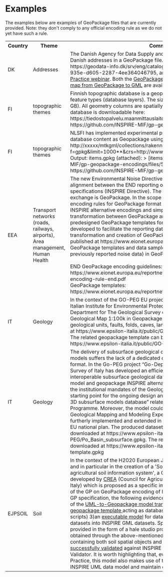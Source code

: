 # Examples

The examples below are examples of GeoPackage files that are currently provided. Note: they don't comply to any official encoding rule as we do not yet have such a rule.

<table>
    <tr>
        <th>Country</th>
        <th>Theme</th>
        <th>Comment</th>
    </tr>
    <tr>
        <td>DK</td>
        <td>Addresses</td>
        <td>The Danish Agency for Data Supply and Infrastructure has published all Danish addresses in a GeoPackage file. See the metadata at https://geodata-info.dk/srv/eng/catalog.search#/metadata/50b921ea-935e-d605-2287-4ee364046795, and the <a href="https://inspire.ec.europa.eu/sites/default/files/20221027_addresses_dk_gpkg.pdf">presentation</a> at the <a href="https://inspire.ec.europa.eu/events/inspire-good-practice-geopackage-and-implementation-practice-webinar">Good Practice webinar</a>. Both the <a href="./ad_template.gpkg">GeoPackage template</a> and the <a href="./ad_ogcgeopackage2gml.fmw">FME workspace to map from GeoPackage to GML</a> are available in this repo.</td>
    </tr>
    <tr>
        <td>FI</td>
        <td>topographic themes</td>
        <td>Finnish topographic database is a geopackage, which consists of 120+ feature types (database layers). The size of geopackage is 73 GB (zipped 26 GB). All geometry columns are spatially indexed. Finnish topographic database is downloadable here: https://tiedostopalvelu.maanmittauslaitos.fi/tp/kartta?lang=en . See also https://github.com/INSPIRE-MIF/gp-geopackage-encodings/issues/7</td>
    </tr>
    <tr>
        <td>FI</td>
        <td>topographic themes</td>
        <td>NLSFI has implemented experimental prototype serving topographic database content as Geopackage using OGC API Features. An example: http://xxxxx/mtkgml/collections/rakennus/**items?f=gpkg&amp;limit=1000**&amp;crs=http://www.opengis.net/def/crs/EPSG/0/3067 . Output: items.gpkg (attached): &gt; [items.zip](https://github.com/INSPIRE-MIF/gp-geopackage-encodings/files/5499679/items.zip). See also https://github.com/INSPIRE-MIF/gp-geopackage-encodings/issues/8</td>
    </tr>
    <tr>
        <td>EEA</td>
        <td>Transport networks (roads, railways, airports), Area management, Human Health</td>
        <td>The new Environmental Noise Directive (END) reporting mechanism includes alignment between the END reporting obligations and INSPIRE data specifications (INSPIRE Directive). The selected format for spatial data exchange is GeoPackage. In the scope of the END reporting, we developed encoding rules for GeoPackage format based on the previous work on INSPIRE alternative encodings and simplification. This would allow a transformation between GeoPackage and GML (INSPIRE) formats. The predesigned GeoPackage templates for the END reporting have been developed to facilitate the reporting data flows in Reportnet 3.0, data transformation and creation of GeoPackage files. More information is published at https://www.eionet.europa.eu/reportnet/docs/noise , including GeoPackage templates and data samples (mostly simulated data based on previously reported noise data) in GeoPackage format. <br/><br/> END GeoPackage encoding guidelines: https://www.eionet.europa.eu/reportnet/docs/noise/guidelines/geopackage-encoding-rule-end.pdf <br/> GeoPackage templates: https://www.eionet.europa.eu/reportnet/docs/noise/templates</td>
    </tr>
    <tr>
        <td>IT</td>
        <td>Geology</td>
        <td>In the context of the GO-PEG EU project (https://www.go-peg.eu/), the Italian Institute for Environmental Protection and Research (ISPRA) - Department for The Geological Survey of Italy, has produced the Italian Geological Map 1:100k in Geopackage encoding. The map contains geological units, faults, folds, caves, landslides. This file can be downloaded at https://www.epsilon-italia.it/public/GO-PEG/GE-map-100k-full.gpkg. The related geopackage template can be downloaded at https://www.epsilon-italia.it/public/GO-PEG/GE-gpkg-template.gpkg </td>
    </tr>
        <tr>
        <td>IT</td>
        <td>Geology</td>
        <td>The delivery of subsurface geological data deriving from geological 3D models suffers the lack of a dedicated data model and easy-to-use delivery format. In the Go-PEG project “Go-Depth use-case”, ISPRA - Geological Survey of Italy has developed an efficient approach to manage and deliver interoperable subsurface geological data using an INSPIRE-extended data model and geopackage INSPIRE alternative encoding. This approach fulfills the institutional mandates of the Geological Survey of Italy and will be the starting point for the ongoing design and implementation of the “Geological 3D subsurface models database” related to the National Geological Mapping Programme. Moreover, the model could be tested in EU initiatives (e.g. EPOS, Geological Mapping and Modeling Expert Group of EuroGeoSurveys) and furtherly implemented and extended in projects funded by NextGeneration EU national plan. The produced dataset related to Po Plain subsurface can be downloaded at https://www.epsilon-italia.it/public/GO-PEG/Po_Basin_subsurface.gpkg. The related geopackage template can be downloaded at https://www.epsilon-italia.it/public/GO-PEG/go-depth-ge-template.gpkg
 </td>
    </tr>
     <tr>
        <td>EJPSOIL</td>
        <td>Soil</td>
        <td>In the context of the H2020 European Joint Research Programme <a href="https://ejpsoil.eu">EJPSOIL</a> and in particular in the creation of a 'Software framework for a common agricultural soil information system', a GeoPackage model has been developed by <a href="https://www.crea.gov.it/en/home">CREA</a> (Council for Agricultural Research and Economics of Italy) which is proposed as a specific implementation for the Soil data theme of the GP on GeoPackage encoding of INSPIRE datasets. 
        As required by the GP specification, the following evidence has been provided:
1)a description of the <a href="https://github.com/ejpsoil/inspire_soil_gpkg_template/blob/main/docs/EJP SOIL Encoding rules of the D6.4  Software framework for a shared agricultural soil information system.pdf">UML-to-Geopackage model transformation rules</a> 
2)an <a href="https://github.com/ejpsoil/inspire_soil_gpkg_template/blob/main/geopackage/INSPIRE_SO_V01.gpkg">empty geopackage template </a>acting as database schema (also provided via SQL scripts)
3)an <a href="https://github.com/ejpsoil/inspire_soil_gpkg_template/tree/main/halestudio">executable model</a> for data transformation of GeoPackage datasets into INSPIRE GML datasets. Specifically, this executable model is provided in the form of a hale studio project.
4)a <a href="https://github.com/ejpsoil/inspire_soil_gpkg_template/blob/main/docs/EJPSOIL-sample-soil-data-set.gml">sample GML dataset</a> obtained through the above-mentioned data transformation project, containing both soil spatial objects and related observations and <a href="https://github.com/ejpsoil/inspire_soil_gpkg_template/blob/main/docs/Test run on 18_37 - 24.01.2024 with test suite Annex III - Soil (SO).html">successfully validated</a> against INSPIRE Soil requirements using the INSPIRE Validator.
It is worth highlighting that, even if not strictly required by the Good Practice, this model also makes use of triggers to enforce constraints of the INSPIRE UML data model and maintain data integrity.

 </td>
    </tr> 
</table>
